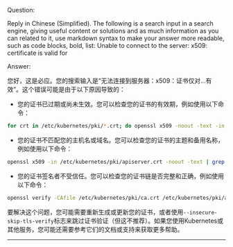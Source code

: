 Question:

Reply in Chinese (Simplified).
The following is a search input in a search engine, giving useful content or solutions and as much information as you can related to it, use markdown syntax to make your answer more readable, such as code blocks, bold, list:
Unable to connect to the server: x509: certificate is valid for

Answer:

您好，这是必应。您的搜索输入是“无法连接到服务器：x509：证书仅对...有效”。这个错误可能是由于以下原因导致的：

- 您的证书已过期或尚未生效。您可以检查您的证书的有效期，例如使用以下命令：

```bash
for crt in /etc/kubernetes/pki/*.crt; do openssl x509 -noout -text -in $crt | grep -A 2 Validity -B 1; done
```

- 您的证书不匹配您的主机名或域名。您可以检查您的证书的主题和备用名称，例如使用以下命令：

```bash
openssl x509 -in /etc/kubernetes/pki/apiserver.crt -noout -text | grep DNS
```

- 您的证书签名者不受信任。您可以检查您的证书链是否完整和正确，例如使用以下命令：

```bash
openssl verify -CAfile /etc/kubernetes/pki/ca.crt /etc/kubernetes/pki/apiserver.crt
```

要解决这个问题，您可能需要重新生成或更新您的证书，或者使用`--insecure-skip-tls-verify`标志来跳过证书验证（但这不推荐）。如果您使用Kubernetes或其他服务，您可能还需要参考它们的文档或支持来获取更多帮助。


<hr/>


